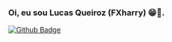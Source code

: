 ### Oi, eu sou Lucas Queiroz (FXharry) 😁🤙.

[![Github Badge](https://img.shields.io/badge/-Github-000?style=flat-square&logo=Github&logoColor=white&link=https://github.com/fxharry)](https://github.com/fxharry)

